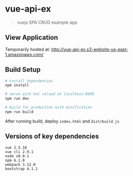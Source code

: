 # vue-api-ex

> vuejs SPA CRUD example app

## View Application

Temporarily hosted at: http://vue-api-ex.s3-website-us-east-1.amazonaws.com/

## Build Setup

``` bash
# install dependencies
npm install

# serve with hot reload at localhost:8080
npm run dev

# build for production with minification
npm run build
```

After running build, deploy `index.html` and `dist/build.js`

## Versions of key dependencies
```
vue 2.5.16
vue cli 2.9.1
node v8.9.1
npm 6.1.0
webpack 3.12.0
bootstrap 4.1.1
```
